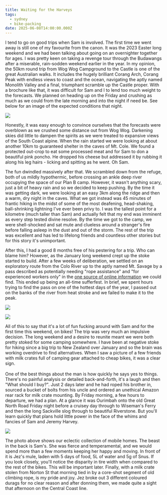```yaml
---
title: Waiting for the Harveys
tags:
  - sydney
  - bike-packing
date: 2025-06-08T14:00:00.000Z
---
```


I tend to go on good trips when Sam is involved. The first time we went away is still one of my favourite from the canon. It was the 2023 Easter long weekend and we had been talking about going on an overnighter together for ages. I was pretty keen on taking a revenge tour through the Budawangs after a miserable, rain-sodden weekend earlier in the year. In my opinion, the 50km round trip from Wog Wog Campground to the Castle is one of the great Australian walks. It includes the hugely brilliant Corang Arch, Corang Peak with endless views to coast and the ocean, navigating the aptly named Monolith Valley and a final, triumphant scramble up the Castle proper. With a brochure like that, it was difficult for Sam and I to lend too much weight to the forecasts. We planned on heading up on the Friday and crushing as much as we could from the late morning and into the night if need be. See below for an image of the expected conditions that night.

![](/weather.jpg)

Honestly, it was easy enough to convince ourselves that the forecasts were overblown as we crushed some distance out from Wog Wog. Darkening skies did little to dampen the spirits as we were treated to expansive views of the South Coast alpine. When the rain started we were looking at about another 10km to guaranteed shelter in the caves of Mt. Cole. We found a protected out-crop to eat some processed meat and for Sam to don a beautiful pink poncho. He dropped his cheese but addressed it by rubbing it along his leg hairs - licking and spitting as he went. Oh Sam.

The fun dwindled massively after that. We scrambled down from the refuge, both of us mildly hypothermic, before crossing an ankle deep river occupying the space of our Plan B camp. However, it wasn't anything scary, just a bit of heavy rain and so we decided to keep pushing. By the time it was getting dark, we were looking at an easy 3km along the ridge and then a warm, dry night in the caves. What we got instead was 45 minutes of frantic hiking in the midst of some of the most deafening, head-shaking, ball-shrinking lightning I've ever been privy to. I was the tallest point for a kilometre (much taller than Sam) and actually felt that my end was imminent as every step tested divine resolve. By the time we got to the camp, we were shell-shocked and sat mute and clueless around a stranger's fire before falling asleep in the dust and out of the storm. The rest of the trip was excellent and has led to lifelong friends and countless other stories but for this story it's unimportant.

After this, I had a good 8 months free of his pestering for a trip. Who can blame him? However, as the January long weekend crept up the stoke started to build. After a few weeks of deliberation, we settled on an exploratory route from the Colo River up to the aptly named Mt. Savage by a pass described as potentially needing "rope assistance" and "for experienced workers only" in the [one source of online information](https://fatcanyoners.org/wp-content/uploads/2011/07/Colo-River-Passes-and-Routes-Final.pdf) we could find. This ended up being an all-time sufferfest. In brief, we spent hours trying to find the pass on one of the hottest days of the year, I passed out on the banks of the river from heat stroke and we failed to make it to the peak.

![](/IMG_6037.jpg)

![](/IMG_7153.jpg)

All of this to say that it's a lot of fun fucking around with Sam and for the first time this weekend, on bikes! The trip was very much an impulsive decision. The long weekend and a desire to reunite meant we were both pretty stoked for some camping somewhere. I have been at negative stoke for hiking since a big trip to New Zealand over January and so the brain was working overdrive to find alternatives. When I saw a picture of a few friends with milk crates full of camping gear attached to cheap bikes, it was a clear sign. \
\
One of the best things about the man is how quickly he says yes to things. There's no painful analysis or detailed back-and-forth, it's a laugh and then "What should I buy?". Just 2 days later and he had roped his brother in, sourced a bucket of bolts from his uncle and ordered an unethical Amazon rear rack for milk crate mounting. By Friday morning, a few hours to departure, we had a plan. At a glance it was Ourimbah onto the old Great North Road Friday night before a cruisey day through to Wiseman's Ferry and then the long Sackville slog through to beautiful Riverstone. But you'll learn quickly that plans hold little power in the face of the whims and fancies of Sam and Jeremy Harvey.

![](/1850e594158fb9bef1c5712c7ee37526.JPEG)

The photo above shows our eclectic collection of mobile homes. The beast in the back is Sam's. She was fierce and temperamental, and we would spend more than a few moments keeping her happy and moving. In front of it is Jez's mule, laden with 5 days of food, 5L of water and 5g of Snus. If you look closely, you'll notice the disparity in tire width when compared to the rest of the bikes. This will be important later. Finally, with a milk crate stolen from Norton St that morning tied in by a core-shot segment of old climbing rope, is my pride and joy. Jez broke out 3 different coloured durags for no clear reason and after donning them, we made quite a sight that afternoon on the Central Coast line. 
